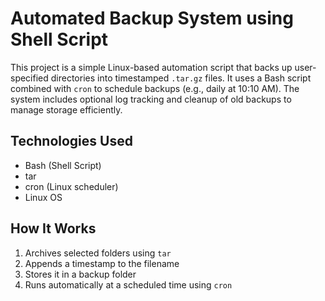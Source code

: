 # Automated Backup System using Shell Script

This project is a simple Linux-based automation script that backs up user-specified directories into timestamped `.tar.gz` files. It uses a Bash script combined with `cron` to schedule backups (e.g., daily at 10:10 AM). The system includes optional log tracking and cleanup of old backups to manage storage efficiently.

## Technologies Used
- Bash (Shell Script)
- tar
- cron (Linux scheduler)
- Linux OS

## How It Works
1. Archives selected folders using `tar`
2. Appends a timestamp to the filename
3. Stores it in a backup folder
4. Runs automatically at a scheduled time using `cron`


